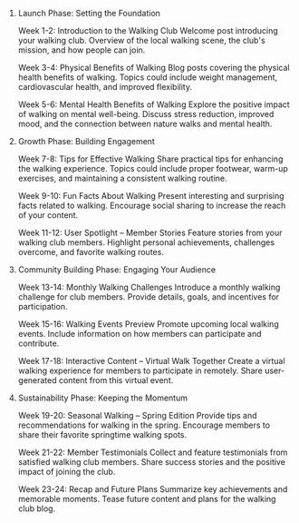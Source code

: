 1. Launch Phase: Setting the Foundation

   Week 1-2: Introduction to the Walking Club
   Welcome post introducing your walking club.
   Overview of the local walking scene, the club's mission, and how people can join.

   Week 3-4: Physical Benefits of Walking
   Blog posts covering the physical health benefits of walking.
   Topics could include weight management, cardiovascular health, and improved flexibility.

   Week 5-6: Mental Health Benefits of Walking
   Explore the positive impact of walking on mental well-being.
   Discuss stress reduction, improved mood, and the connection between nature walks and mental health.

2. Growth Phase: Building Engagement

   Week 7-8: Tips for Effective Walking
   Share practical tips for enhancing the walking experience.
   Topics could include proper footwear, warm-up exercises, and maintaining a consistent walking routine.

   Week 9-10: Fun Facts About Walking
   Present interesting and surprising facts related to walking.
   Encourage social sharing to increase the reach of your content.

   Week 11-12: User Spotlight – Member Stories
   Feature stories from your walking club members.
   Highlight personal achievements, challenges overcome, and favorite walking routes.

3. Community Building Phase: Engaging Your Audience

   Week 13-14: Monthly Walking Challenges
   Introduce a monthly walking challenge for club members.
   Provide details, goals, and incentives for participation.

   Week 15-16: Walking Events Preview
   Promote upcoming local walking events.
   Include information on how members can participate and contribute.

   Week 17-18: Interactive Content – Virtual Walk Together
   Create a virtual walking experience for members to participate in remotely.
   Share user-generated content from this virtual event.

4. Sustainability Phase: Keeping the Momentum

   Week 19-20: Seasonal Walking – Spring Edition
   Provide tips and recommendations for walking in the spring.
   Encourage members to share their favorite springtime walking spots.

   Week 21-22: Member Testimonials
   Collect and feature testimonials from satisfied walking club members.
   Share success stories and the positive impact of joining the club.

   Week 23-24: Recap and Future Plans
   Summarize key achievements and memorable moments.
   Tease future content and plans for the walking club blog.
